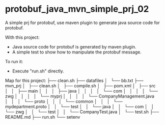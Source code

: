 # protobuf_java_mvn_simple_prj_02
A simple prj for protobuf, use maven plugin to generate java source code for protobuf.


With this project:
  - Java source code for protobuf is generated by maven plugin.
  - A simple test to show how to manipulate the protobuf message.

To run it:
  - Execute "run.sh" directly.


Map for this project:
├── clean.sh
├── datafiles
│   └── bb.txt
├── mvn_prj
│   ├── clean.sh
│   ├── compile.sh
│   ├── pom.xml
│   ├── src
│   │   ├── main
│   │   │   ├── java
│   │   │   │   └── com
│   │   │   │       └── zwg
│   │   │   │           └── myprj
│   │   │   │               └── CompanyManagement.java
│   │   │   └── proto
│   │   │       └── common
│   │   │           └── mydepartment.proto
│   │   └── test
│   │       └── java
│   │           └── com
│   │               └── zwg
│   │                   └── test
│   │                       └── CompanyTest.java
│   └── test.sh
├── README.md
├── run.sh
└── setenv
